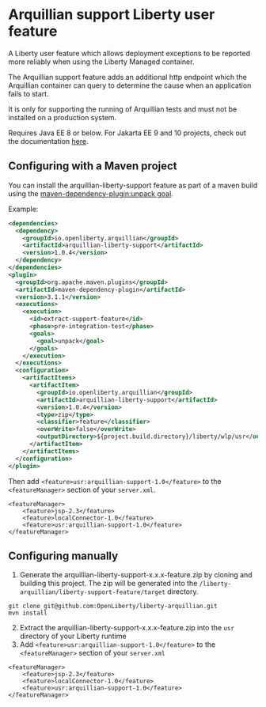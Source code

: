 # Arquillian support Liberty user feature

A Liberty user feature which allows deployment exceptions to be reported more reliably when using the Liberty Managed container.

The Arquillian support feature adds an additional http endpoint which the Arquillian container can query to determine the cause when an application fails to start.

It is only for supporting the running of Arquillian tests and must not be installed on a production system.

Requires Java EE 8 or below. For Jakarta EE 9 and 10 projects, check out the documentation [here](JakartaEE9_README.md).

## Configuring with a Maven project

You can install the arquillian-liberty-support feature as part of a maven build using the [maven-dependency-plugin:unpack goal](https://maven.apache.org/plugins/maven-dependency-plugin/unpack-mojo.html).

Example:

```xml
<dependencies>
  <dependency>
    <groupId>io.openliberty.arquillian</groupId>
    <artifactId>arquillian-liberty-support</artifactId>
    <version>1.0.4</version>
  </dependency>
</dependencies>
<plugin>
  <groupId>org.apache.maven.plugins</groupId>
  <artifactId>maven-dependency-plugin</artifactId>
  <version>3.1.1</version>
  <executions>
    <execution>
      <id>extract-support-feature</id>
      <phase>pre-integration-test</phase>
      <goals>
        <goal>unpack</goal>
      </goals>
    </execution>
  </executions>
  <configuration>
    <artifactItems>
      <artifactItem>
        <groupId>io.openliberty.arquillian</groupId>
        <artifactId>arquillian-liberty-support</artifactId>
        <version>1.0.4</version>
        <type>zip</type>
        <classifier>feature</classifier>
        <overWrite>false</overWrite>
        <outputDirectory>${project.build.directory}/liberty/wlp/usr</outputDirectory>
      </artifactItem>
    </artifactItems>
  </configuration>
</plugin>
```

Then add `<feature>usr:arquillian-support-1.0</feature>` to the `<featureManager>` section of your `server.xml`.

```
<featureManager>
    <feature>jsp-2.3</feature>
    <feature>localConnector-1.0</feature>
    <feature>usr:arquillian-support-1.0</feature>
</featureManager>
```

## Configuring manually

1. Generate the arquillian-liberty-support-x.x.x-feature.zip by cloning and building this project. The zip will be generated into the `/liberty-arquillian/liberty-support-feature/target` directory.
```
git clone git@github.com:OpenLiberty/liberty-arquillian.git
mvn install
```
2. Extract the arquillian-liberty-support-x.x.x-feature.zip into the `usr` directory of your Liberty runtime
3. Add `<feature>usr:arquillian-support-1.0</feature>` to the `<featureManager>` section of your `server.xml`
```
<featureManager>
    <feature>jsp-2.3</feature>
    <feature>localConnector-1.0</feature>
    <feature>usr:arquillian-support-1.0</feature>
</featureManager>
```
